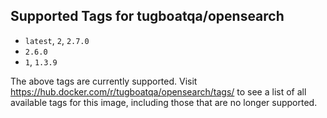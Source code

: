 ## Supported Tags for tugboatqa/opensearch

* `latest`, `2`, `2.7.0`
* `2.6.0`
* `1`, `1.3.9`

The above tags are currently supported. Visit https://hub.docker.com/r/tugboatqa/opensearch/tags/ to see a list of all available tags for this image, including those that are no longer supported.
